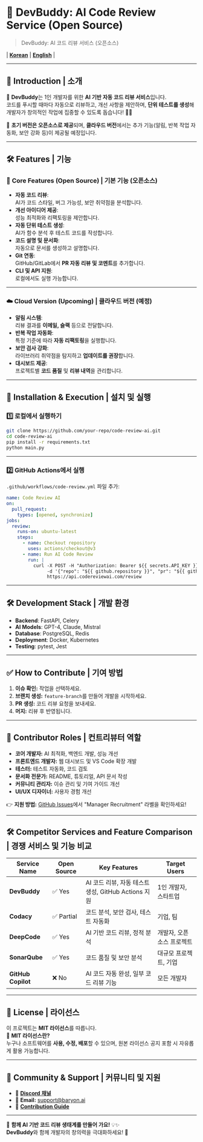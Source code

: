 # 🚀 **DevBuddy: AI Code Review Service (Open Source)** 
> DevBuddy: AI 코드 리뷰 서비스 (오픈소스)

| **[Korean](README.md)** | **[English](README_ENG.md)** |

---

## 🎯 **Introduction | 소개**
🤖 **DevBuddy**는 1인 개발자를 위한 **AI 기반 자동 코드 리뷰 서비스**입니다.  
코드를 푸시할 때마다 자동으로 리뷰하고, 개선 사항을 제안하며, **단위 테스트를 생성**해 개발자가 창의적인 작업에 집중할 수 있도록 돕습니다! 🎨✨

🚀 **초기 버전은 오픈소스로 제공**되며, **클라우드 버전**에서는 추가 기능(알림, 반복 작업 자동화, 보안 강화 등)이 제공될 예정입니다.

---

## 🛠 **Features | 기능**

### 📌 **Core Features (Open Source) | 기본 기능 (오픈소스)**
- **자동 코드 리뷰**:  
  AI가 코드 스타일, 버그 가능성, 보안 취약점을 분석합니다.
- **개선 아이디어 제공**:  
  성능 최적화와 리팩토링을 제안합니다.
- **자동 단위 테스트 생성**:  
  AI가 함수 분석 후 테스트 코드를 작성합니다.
- **코드 설명 및 문서화**:  
  자동으로 문서를 생성하고 설명합니다.
- **Git 연동**:  
  GitHub/GitLab에서 **PR 자동 리뷰 및 코멘트**를 추가합니다.
- **CLI 및 API 지원**:  
  로컬에서도 실행 가능합니다.

---

### ☁️ **Cloud Version (Upcoming) | 클라우드 버전 (예정)**
- **알림 시스템**:  
  리뷰 결과를 **이메일, 슬랙** 등으로 전달합니다.
- **반복 작업 자동화**:  
  특정 기준에 따라 **자동 리팩토링**을 실행합니다.
- **보안 검사 강화**:  
  라이브러리 취약점을 탐지하고 **업데이트를 권장**합니다.
- **대시보드 제공**:  
  프로젝트별 **코드 품질** 및 **리뷰 내역**을 관리합니다.

---

## 🚀 **Installation & Execution | 설치 및 실행**

### 1️⃣ **로컬에서 실행하기**
```bash
git clone https://github.com/your-repo/code-review-ai.git
cd code-review-ai
pip install -r requirements.txt
python main.py
```

---

### 2️⃣ **GitHub Actions에서 실행**
`.github/workflows/code-review.yml` 파일 추가:
```yaml
name: Code Review AI
on:
  pull_request:
    types: [opened, synchronize]
jobs:
  review:
    runs-on: ubuntu-latest
    steps:
      - name: Checkout repository
        uses: actions/checkout@v3
      - name: Run AI Code Review
        run: |
          curl -X POST -H "Authorization: Bearer ${{ secrets.API_KEY }}" \ 
               -d '{"repo": "${{ github.repository }}", "pr": "${{ github.event.pull_request.number }}"}' \ 
               https://api.codereviewai.com/review
```

---

## 🛠 **Development Stack | 개발 환경**
- **Backend**: FastAPI, Celery  
- **AI Models**: GPT-4, Claude, Mistral  
- **Database**: PostgreSQL, Redis  
- **Deployment**: Docker, Kubernetes  
- **Testing**: pytest, Jest  

---

## ✅ **How to Contribute | 기여 방법**
1. **이슈 확인:** 작업을 선택하세요.  
2. **브랜치 생성:** `feature-branch`를 만들어 개발을 시작하세요.  
3. **PR 생성:** 코드 리뷰 요청을 보내세요.  
4. **머지:** 리뷰 후 반영됩니다.

---

## 🎯 **Contributor Roles | 컨트리뷰터 역할**
- **코어 개발자:** AI 최적화, 백엔드 개발, 성능 개선  
- **프론트엔드 개발자:** 웹 대시보드 및 VS Code 확장 개발  
- **테스터:** 테스트 자동화, 코드 검토  
- **문서화 전문가:** README, 튜토리얼, API 문서 작성  
- **커뮤니티 관리자:** 이슈 관리 및 기여 가이드 개선  
- **UI/UX 디자이너:** 사용자 경험 개선  

👉 **지원 방법:** [GitHub Issues](https://github.com/your-repo/devbuddy/issues)에서 "Manager Recruitment" 라벨을 확인하세요!

---

## 🛠 **Competitor Services and Feature Comparison | 경쟁 서비스 및 기능 비교**

| **Service Name**          | **Open Source** | **Key Features**                                      | **Target Users**                  |
|---------------------------|-----------------|--------------------------------------------------------|-----------------------------------|
| **DevBuddy**              | ✅ Yes          | AI 코드 리뷰, 자동 테스트 생성, GitHub Actions 지원    | 1인 개발자, 스타트업             |
| **Codacy**                | ✅ Partial      | 코드 분석, 보안 검사, 테스트 자동화                    | 기업, 팀                         |
| **DeepCode**              | ✅ Yes          | AI 기반 코드 리뷰, 정적 분석                           | 개발자, 오픈소스 프로젝트         |
| **SonarQube**             | ✅ Yes          | 코드 품질 및 보안 분석                                 | 대규모 프로젝트, 기업            |
| **GitHub Copilot**        | ❌ No           | AI 코드 자동 완성, 일부 코드 리뷰 기능                | 모든 개발자                      |

---

## 📝 **License | 라이선스**
이 프로젝트는 **MIT 라이선스**를 따릅니다.  
🔹 **MIT 라이선스란?**  
누구나 소프트웨어를 **사용, 수정, 배포**할 수 있으며, 원본 라이선스 공지 포함 시 자유롭게 활용 가능합니다.

---

## 🌟 **Community & Support | 커뮤니티 및 지원**
- 💬 [**Discord 채널**](https://discord.gg/7bSqAjPZDe)  
- 📧 **Email:** support@baryon.ai  
- 📝 [**Contribution Guide**](CONTRIBUTING.md)  

---

🚀 **함께 AI 기반 코드 리뷰 생태계를 만들어 가요!** 💡✨  
**DevBuddy**와 함께 개발자의 창의력을 극대화하세요! 🎉